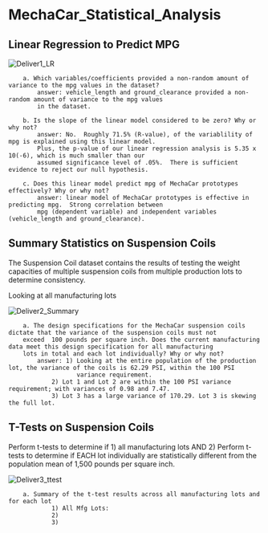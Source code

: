 # MechaCar_Statistical_Analysis


## Linear Regression to Predict MPG

![Deliver1_LR](https://user-images.githubusercontent.com/107228424/200371635-54542bf5-6b2b-44a7-81b2-8d0602bab55f.jpg)

		a. Which variables/coefficients provided a non-random amount of variance to the mpg values in the dataset?
			answer: vehicle_length and ground_clearance provided a non-random amount of variance to the mpg values 
			in the dataset.
					
		b. Is the slope of the linear model considered to be zero? Why or why not?
			answer: No.  Roughly 71.5% (R-value), of the variablility of mpg is explained using this linear model.  
			Plus, the p-value of our linear regression analysis is 5.35 x 10(-6), which is much smaller than our 
			assumed significance level of .05%.  There is sufficient evidence to reject our null hypothesis.
						
		c. Does this linear model predict mpg of MechaCar prototypes effectively? Why or why not?
			answer: linear model of MechaCar prototypes is effective in predicting mpg.  Strong correlation between
			mpg (dependent variable) and independent variables (vehicle_length and ground_clearance).


## Summary Statistics on Suspension Coils
The Suspension Coil dataset contains the results of testing the weight capacities of multiple suspension coils from multiple production 
lots to determine consistency.

Looking at all manufacturing lots

![Deliver2_Summary](https://user-images.githubusercontent.com/107228424/200414881-b4ba4f3c-283a-4c43-9ddf-ac0949e7cb7b.jpg)

		a. The design specifications for the MechaCar suspension coils dictate that the variance of the suspension coils must not 
		exceed  100 pounds per square inch. Does the current manufacturing data meet this design specification for all manufacturing 
		lots in total and each lot individually? Why or why not?
			answer: 1) Looking at the entire population of the production lot, the variance of the coils is 62.29 PSI, within the 100 PSI 
			           variance requirement. 
				2) Lot 1 and Lot 2 are within the 100 PSI variance requirement; with variances of 0.98 and 7.47. 
				3) Lot 3 has a large variance of 170.29. Lot 3 is skewing the full lot.
				

## T-Tests on Suspension Coils

Perform t-tests to determine if 1) all manufacturing lots AND 2) Perform t-tests to determine if EACH lot individually are statistically different from the population mean of 1,500 pounds per square inch.

![Deliver3_ttest](https://user-images.githubusercontent.com/107228424/200431887-bbee4767-100c-4adb-a1fe-3d1efc8713ad.jpg)

		a. Summary of the t-test results across all manufacturing lots and for each lot
				1) All Mfg Lots: 
				2) 
				3)


